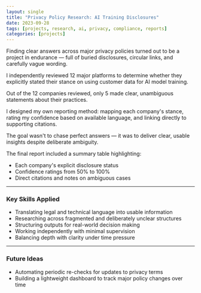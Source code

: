```yaml
---
layout: single
title: "Privacy Policy Research: AI Training Disclosures"
date: 2023-09-28
tags: [projects, research, ai, privacy, compliance, reports]
categories: [projects]
---
```


Finding clear answers across major privacy policies turned out to be a project in endurance — full of buried disclosures, circular links, and carefully vague wording.

I independently reviewed 12 major platforms to determine whether they explicitly stated their stance on using customer data for AI model training.  

Out of the 12 companies reviewed, only 5 made clear, unambiguous statements about their practices.

I designed my own reporting method: mapping each company's stance, rating my confidence based on available language, and linking directly to supporting citations.  

The goal wasn't to chase perfect answers — it was to deliver clear, usable insights despite deliberate ambiguity.

The final report included a summary table highlighting:
- Each company's explicit disclosure status
- Confidence ratings from 50% to 100%
- Direct citations and notes on ambiguous cases

---

### Key Skills Applied
- Translating legal and technical language into usable information
- Researching across fragmented and deliberately unclear structures
- Structuring outputs for real-world decision making
- Working independently with minimal supervision
- Balancing depth with clarity under time pressure

---

### Future Ideas
- Automating periodic re-checks for updates to privacy terms
- Building a lightweight dashboard to track major policy changes over time
